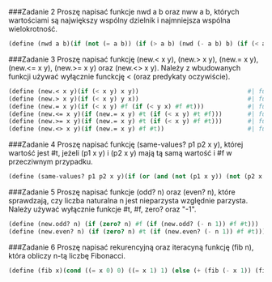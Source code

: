 ###Zadanie 2
Proszę napisać funkcje nwd a b oraz nww a b, których wartościami są największy wspólny dzielnik i najmniejsza wspólna wielokrotność. 
```scheme
(define (nwd a b)(if (not (= a b)) (if (> a b) (nwd (- a b) b) (if (< a b) (nwd a (- b a)))) a))
```
###Zadanie 3
Proszę napisać funkcję (new.< x y), (new.> x y), (new.= x y), (new.<= x y), (new.>= x y) oraz (new.<> x y). Należy z wbudowanych funkcji używać wyłącznie funckcję < (oraz predykaty oczywiście). 
```scheme
(define (new.< x y)(if (< x y) x y))                              #| funkcja new.<  |#
(define (new.> x y)(if (< x y) y x))                              #| funkcja new.<  |#
(define (new.= x y)(if (< x y) #f (if (< y x) #f #t)))            #| funkcja new.=  |#
(define (new.<= x y)(if (new.= x y) #t (if (< x y) #t #f)))       #| funkcja new.<= |#
(define (new.>= x y)(if (new.= x y) #t (if (< x y) #f #t)))       #| funkcja new.>= |#
(define (new.<> x y)(if (new.= x y) #f #t))                       #| funkcja new.<> |#
```
###Zadanie 4
Proszę napisać funkcję (same-values? p1 p2 x y), której wartość jest #t, jeżeli (p1 x y) i (p2 x y) mają tą samą wartość i #f w przecziwnym przypadku.
```scheme
(define (same-values? p1 p2 x y)(if (or (and (not (p1 x y)) (not (p2 x y))) (and (p1 x y) (p2 x y))) #t #f))
```
###Zadanie 5
Proszę napisać funkcje (odd? n) oraz (even? n), które sprawdzają, czy liczba naturalna n jest nieparzysta względnie parzysta. Należy używać wyłącznie funkcje #t, #f, zero? oraz "-1".
```scheme
(define (new.odd? n) (if (zero? n) #f (if (new.odd? (- n 1)) #f #t)))       #| funkcja new.odd  |#
(define (new.even? n) (if (zero? n) #t (if (new.even? (- n 1)) #f #t)))     #| funkcja new.even |#
```
###Zadanie 6
Proszę napisać rekurencyjną oraz iteracyną funkcję (fib n), która obliczy n-tą liczbę Fibonacci. 
```scheme
(define (fib x)(cond ((= x 0) 0) ((= x 1) 1) (else (+ (fib (- x 1)) (fib (- x 2))))))
```
